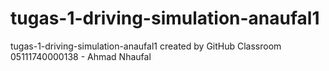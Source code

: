 # tugas-1-driving-simulation-anaufal1
tugas-1-driving-simulation-anaufal1 created by GitHub Classroom
05111740000138 - Ahmad Nhaufal 
